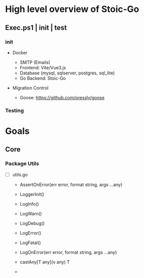 # High level overview of Stoic-Go
 
## Exec.ps1 | init | test

### init
- Docker
    - SMTP (Emails)
    - Frontend: Vite/Vue3.js
    - Database (mysql, sqlserver, postgres, sql_lite)
    - Go Backend: Stoic-Go

- Migration Control
    - Goose: https://github.com/pressly/goose


### Testing


# Goals

## Core

### Package Utils
- [ ] utils.go
    - AssertOnError(err error, format string, args ...any)
    - LoggerInit()

    - LogInfo()
    - LogWarn()
    - LogDebug()
    - LogError()
    - LogFatal()

    - LogOnError(err error, format string, args ...any)
    - castAny[T any](v any) T
    - 

